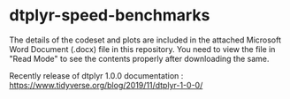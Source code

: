 # dtplyr-speed-benchmarks

The details of the codeset and plots are included in the attached Microsoft Word Document (.docx) file in this repository. 
You need to view the file in "Read Mode" to see the contents properly after downloading the same.

Recently release of dtplyr 1.0.0 documentation : https://www.tidyverse.org/blog/2019/11/dtplyr-1-0-0/
